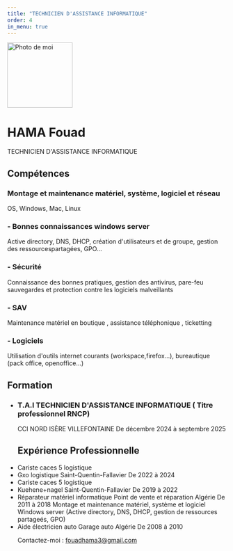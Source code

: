 ```yaml
---
title: "TECHNICIEN D'ASSISTANCE INFORMATIQUE"
order: 4
in_menu: true
---
```

<img src="photo.jpg" alt="Photo de moi" width="150">
        <h1>HAMA Fouad</h1>
        <p>TECHNICIEN D'ASSISTANCE INFORMATIQUE</p>
    <section id="experience">
        <h2>Compétences</h2>
                <h3>Montage et maintenance matériel, système, logiciel et réseau</h3>
                    <p>OS, Windows, Mac, Linux</p>
                    <h3>- Bonnes connaissances windows server</h3> 
                    <p>Active directory, DNS, DHCP, création d'utilisateurs et de groupe, gestion des ressourcespartagées, GPO...<p>  
                    <h3>- Sécurité</h3>
                    <p>Connaissance des bonnes pratiques, gestion des antivirus, pare-feu sauvegardes et protection
                        contre les logiciels malveillants</p>
                    <h3>- SAV</h3>
                    <p>Maintenance matériel en boutique , assistance téléphonique , ticketting</p> 
                    <h3> - Logiciels</h3>
                    <p>Utilisation d'outils internet courants (workspace,firefox...), bureautique (pack office,
                        openoffice...)</p>
    <section id="formation">
        <h2>Formation</h2>
        <ul>
            <li>
                <h3>T.A.I TECHNICIEN D'ASSISTANCE INFORMATIQUE ( Titre professionnel RNCP)</h3>
                <p>CCI NORD ISÈRE VILLEFONTAINE De décembre 2024 à septembre 2025</p>
        <h2>Expérience Professionnelle</h2>
            <li>Cariste caces 5 logistique</li>
            <li>Gxo logistique Saint-Quentin-Fallavier De 2022 à 2024</li>
            <li>Cariste caces 5 logistique</li>
            <li>Kuehene+nagel Saint-Quentin-Fallavier De 2019 à 2022</li>
            <li>Réparateur matériel informatique
                Point de vente et réparation Algérie De 2011 à 2018
                Montage et maintenance matériel, système et logiciel
                Windows server (Active directory, DNS, DHCP, gestion de ressources partageés, GPO)</li>
                <li>Aide électricien auto
                    Garage auto Algérie De 2008 à 2010</li>
        <p>Contactez-moi : <a href="CV_2025-01-28_Fouad_HAMA-4.pdf ">fouadhama3@gmail.com</a></p>
    </footer>
</body> 